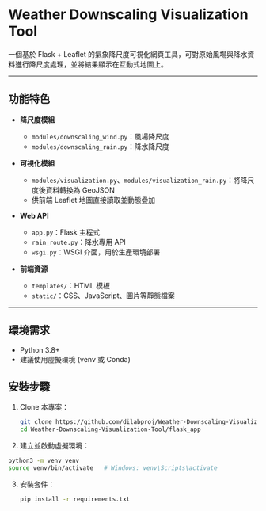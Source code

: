 # Weather Downscaling Visualization Tool

一個基於 Flask + Leaflet 的氣象降尺度可視化網頁工具，可對原始風場與降水資料進行降尺度處理，並將結果顯示在互動式地圖上。

---

## 功能特色

- **降尺度模組**  
  - `modules/downscaling_wind.py`：風場降尺度  
  - `modules/downscaling_rain.py`：降水降尺度

- **可視化模組**  
  - `modules/visualization.py`、`modules/visualization_rain.py`：將降尺度後資料轉換為 GeoJSON  
  - 供前端 Leaflet 地圖直接讀取並動態疊加

- **Web API**  
  - `app.py`：Flask 主程式  
  - `rain_route.py`：降水專用 API 
  - `wsgi.py`：WSGI 介面，用於生產環境部署

- **前端資源**  
  - `templates/`：HTML 模板  
  - `static/`：CSS、JavaScript、圖片等靜態檔案

---

## 環境需求

- Python 3.8+  
- 建議使用虛擬環境 (venv 或 Conda)

## 安裝步驟

1. Clone 本專案：
   ```bash
   git clone https://github.com/dilabproj/Weather-Downscaling-Visualization-Tool.git
   cd Weather-Downscaling-Visualization-Tool/flask_app
   ```
2. 建立並啟動虛擬環境：
  ```bash
  python3 -m venv venv
  source venv/bin/activate   # Windows: venv\Scripts\activate
  ```
3. 安裝套件：
   ```bash
   pip install -r requirements.txt
   ```


